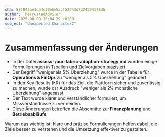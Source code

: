 ```yaml
---
sha: 88f843ae1da4c50ebb5acf52943d7324594178d5
author: TheTrustedAdvisor
date: 2025-08-09 15:04:29 +0200
subject: "Unexpected Character2"
---
```


  # Zusammenfassung der Änderungen

- In der Datei **assess-your-fabric-adoption-strategy.md** wurden einige Formulierungen in Tabellen und Zielvorgaben präzisiert.
- Der Begriff "weniger als 5% Überziehung" wurde in der Tabelle für **Operations & FinOps** zu "weniger als 5% Überziehung" geändert.
- In den Key Results (KR) für das Ziel, die Plattform sicher und zuverlässig zu machen, wurde der Ausdruck "weniger als 2% monatliche Überziehung" angepasst.
- Der Text wurde klarer und verständlicher formuliert, um Missverständnisse zu vermeiden.
- Diese Änderungen betreffen die Abschnitte zur **Finanzplanung** und **Betriebsabläufe**.

Warum das wichtig ist: Klare und präzise Formulierungen helfen dabei, die Ziele besser zu verstehen und die Umsetzung effektiver zu gestalten.

